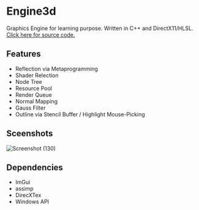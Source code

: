 # Engine3d
Graphics Engine for learning purpose. Written in C++ and DirectX11/HLSL. [Click here for source code.](https://github.com/PickUpOranges/Engine3d)

## Features
- Reflection via Metaprogramming
- Shader Relection
- Node Tree
- Resource Pool
- Render Queue
- Normal Mapping
- Gauss Filter
- Outline via Stencil Buffer / Highlight Mouse-Picking

## Sceenshots
![Screenshot (130)](https://user-images.githubusercontent.com/55946962/167479209-ab5b1ccb-15bc-4bc1-ae3d-b36d055f4892.png)

## Dependencies
- ImGui
- assimp
- DirecXTex
- Windows API
